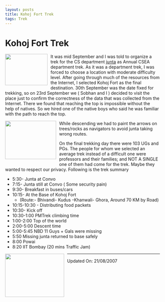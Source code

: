 ```yaml
---
layout: posts
title: Kohoj Fort Trek
tags: Trek
---
```


# Kohoj Fort Trek

<img style="margin: 0pt 10px 10px 0pt; float: left; cursor: pointer; width:
138px; height: 102px;"
src="http://4.bp.blogspot.com/_hiiwYtuYGgs/RssVVRUBQFI/AAAAAAAAAEE/aYtcdadF-iI/s320/IMG_0343.JPG"
alt="" id="BLOGGER_PHOTO_ID_5101194458096025682" border="0" />

It was mid September and I was told to organize a trek for the CS department
[junta](https://www.iitbombay.org/page/iitb-student-lingo) as Annual CSEA
department trek. As it was a department trek, I was forced to choose a location
with moderate difficulty level. After going through much of the resources from
the Internet, I selected Kohoj Fort as the final destination. 30th September was
the date fixed for trekking, so on 23rd September we ( Sobhan and I ) decided to
visit the place just to confirm the correctness of the data that was collected
from the Internet. There we found that reaching the top is impossible without
the help of natives. So we hired one of the native boys who said he was familiar
with the path to reach the top.

<img style="margin: 0pt 10px 10px 0pt; float: left; cursor: pointer; width:
166px; height: 125px;"
src="http://3.bp.blogspot.com/_hiiwYtuYGgs/RssWeBUBQHI/AAAAAAAAAEU/w3QiFDIU_LU/s200/IMG_0344.JPG"
alt="" id="BLOGGER_PHOTO_ID_5101195707931508850" border="0" />

While descending we had to paint the arrows on trees/rocks as navigators to
avoid junta taking wrong routes.

On the final trekking day there were 103 UGs and PGs. The people for whom we
selected an average trek instead of a difficult one were professors and their
families; and NOT A SINGLE one of them had come for the trek. Maybe they wanted
to respect our privacy. Following is the trek summary

* 5:30- Junta at Convo
* 7:15- Junta still at Convo ( Some security pain)
* 9:30- Breakfast in buses/cars
* 10:15- At the Base of Kohoj Fort
    * (Route:- Bhivandi- Kudus -Khanwali- Ghora, Around 70 KM by Road)
* 10:15-10:30 - Distributing food packets
* 10:30- Kick off
* 10:30-1:00 PMTrek climbing time
* 1:00-2:00 Top of the world
* 2:00-5:00 Descent time
* 5:00-5:45 NBD 11 Guys + Gals were missing
* 5:50 Missing junta returned to base safely
* 8:00 Powai
* 8:20 IIT Bombay (20 mins Traffic Jam)

<img style="margin: 0pt 10px 10px 0pt; float: left; cursor: pointer; width:
192px; height: 141px;"
src="http://1.bp.blogspot.com/_hiiwYtuYGgs/RssWHhUBQGI/AAAAAAAAAEM/3Zier__MGjw/s200/IMG_0322.JPG"
alt="" id="BLOGGER_PHOTO_ID_5101195321384452194" border="0" />

---

Updated On: 21/08/2007
